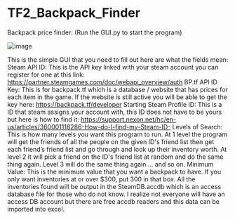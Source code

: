 # TF2_Backpack_Finder
Backpack price finder: (Run the GUI.py to start the program)

![image](https://user-images.githubusercontent.com/63463905/136314401-80c128a1-f130-4016-a455-b2bea077a6db.png)

This is the simple GUI that you need to fill out here are what the fields mean:
Steam API ID: This is the API key linked with your steam account you can register for one at this link: https://partner.steamgames.com/doc/webapi_overview/auth
BP.tf API ID Key: This is for backpack.tf which is a database / website that has prices for each item in the game. If the website is still active you will be able to get the key here: https://backpack.tf/developer
Starting Steam Profile ID: This is a ID that steam assigns your account with, this ID does not have to be yours but here is how to find it: https://support.nexon.net/hc/en-us/articles/360001118286-How-do-I-find-my-Steam-ID-
Levels of Search: This is how many levels you want this program to run. At 1 level the program will get the friends of all the people on the given ID's friend list then get each friend’s friend list and go through and look up their inventory worth. At level 2 it will pick a friend on the ID's friend list at random and do the same thing again. Level 3 will do the same thing again ... and so on.
Minimum Value: This is the minimum value that you want a backpack to have. If you only want inventories at or over $300, put 300 in that box.
All the inventories found will be output in the SteamDB.accdb which is an access database file for those who do not know. I realize not everyone will have an access DB account but there are free accdb readers and this data can be imported into excel.

